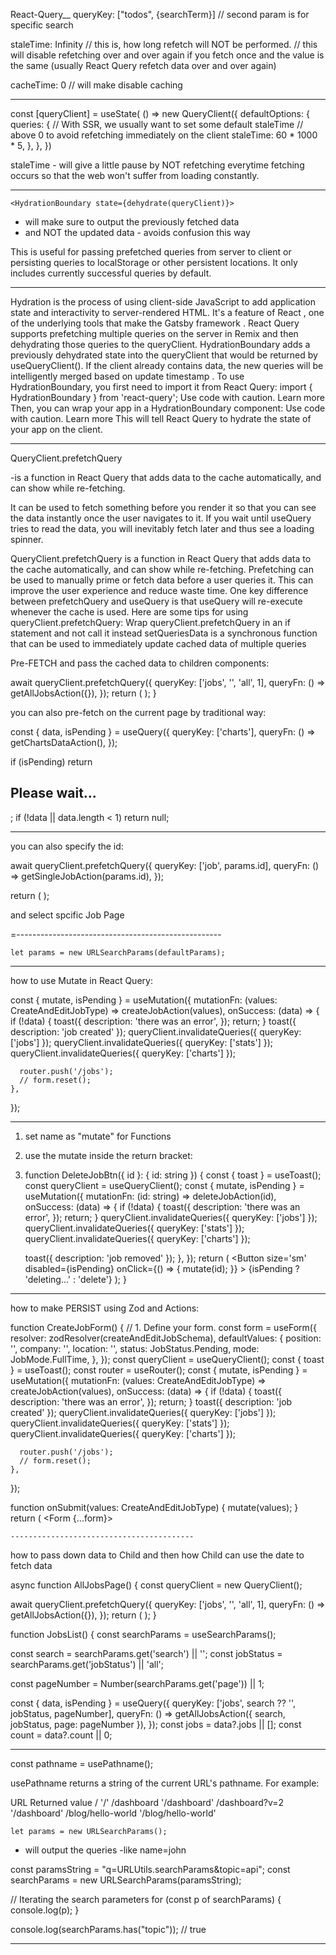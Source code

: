 React-Query__
queryKey: ["todos", {searchTerm}] // second param is for specific search

staleTime: Infinity // this is, how long refetch will NOT be performed. // this will disable refetching over and over again if you fetch once and the value is the same (usually React Query refetch data over and over again)

cacheTime: 0 // will make disable caching

--------------

  const [queryClient] = useState(
    () =>
      new QueryClient({
        defaultOptions: {
          queries: {
            // With SSR, we usually want to set some default staleTime
            // above 0 to avoid refetching immediately on the client
            staleTime: 60 * 1000 * 5,
          },
        },
      })

staleTime - will give a little pause by NOT refetching everytime fetching occurs so that the web won't suffer from loading constantly. 

-----------------------------

    <HydrationBoundary state={dehydrate(queryClient)}>
- will make sure to output the previously fetched data
- and NOT the updated data - avoids confusion this way 


This is useful for passing prefetched queries from server to client or persisting queries to localStorage or other persistent locations. It only includes currently successful queries by default.

--------------------------------------

Hydration
 is the process of using client-side
 JavaScript to add application state and interactivity
 to server-rendered HTML. It's a feature of React
, one of the underlying tools that make the Gatsby
 framework
.
React Query supports prefetching
 multiple queries on the server in Remix and then dehydrating those queries to the queryClient. HydrationBoundary adds a previously dehydrated state into the queryClient that would be returned by useQueryClient(). If the client already contains data, the new queries will be intelligently merged based on update timestamp
.
To use HydrationBoundary, you first need to import it from React Query:
import { HydrationBoundary } from 'react-query';
Use code with caution.
Learn more
Then, you can wrap your app in a HydrationBoundary component:
<HydrationBoundary>
  <YourApp />
</HydrationBoundary>
Use code with caution.
Learn more
This will tell React Query to hydrate
 the state of your app on the client.

 ----------------------------------------------

 QueryClient.prefetchQuery 
 
 -is a function in React Query that adds data to the cache automatically, and can show while re-fetching.

  It can be used to fetch something before you render it so that you can see the data instantly once the user navigates to it. If you wait until useQuery tries to read the data, you will inevitably fetch later and thus see a loading spinner.

QueryClient.prefetchQuery is a function in React Query that adds data to the cache automatically, and can show while re-fetching. Prefetching can be used to manually prime or fetch data before a user queries it. This can improve the user experience and reduce waste time. 
One key difference between prefetchQuery and useQuery is that useQuery will re-execute whenever the cache is used. 
Here are some tips for using queryClient.prefetchQuery: 
Wrap queryClient.prefetchQuery in an if statement and not call it instead
setQueriesData is a synchronous function that can be used to immediately update cached data of multiple queries


Pre-FETCH and pass the cached data to children components:

  await queryClient.prefetchQuery({
    queryKey: ['jobs', '', 'all', 1],
    queryFn: () => getAllJobsAction({}),
  });
  return (
    <HydrationBoundary state={dehydrate(queryClient)}>
      <SearchForm />
      <JobsList />
    </HydrationBoundary>
  );
}

you can also pre-fetch on the current page by traditional way:

  const { data, isPending } = useQuery({
    queryKey: ['charts'],
    queryFn: () => getChartsDataAction(),
  });

  
  if (isPending) return <h2 className='text-xl font-medium'>Please wait...</h2>;
  if (!data || data.length < 1) return null;





  


---------------------------------------

you can also specify the id:

  await queryClient.prefetchQuery({
    queryKey: ['job', params.id],
    queryFn: () => getSingleJobAction(params.id),
  });

  return (
    <HydrationBoundary state={dehydrate(queryClient)}>
      <EditJobForm jobId={params.id} />
    </HydrationBoundary>
  );

and select spcific Job Page 

=---------------------------------------------------

    let params = new URLSearchParams(defaultParams);



  

----------------------------------

how to use Mutate in React Query:

  const { mutate, isPending } = useMutation({
    mutationFn: (values: CreateAndEditJobType) => createJobAction(values),
    onSuccess: (data) => {
      if (!data) {
        toast({
          description: 'there was an error',
        });
        return;
      }
      toast({ description: 'job created' });
      queryClient.invalidateQueries({ queryKey: ['jobs'] });
      queryClient.invalidateQueries({ queryKey: ['stats'] });
      queryClient.invalidateQueries({ queryKey: ['charts'] });

      router.push('/jobs');
      // form.reset();
    },
  });


  -----------------------------------------------


  1. set name as "mutate" for Functions
  2. use the mutate inside the return bracket:

  3. function DeleteJobBtn({ id }: { id: string }) {
  const { toast } = useToast();
  const queryClient = useQueryClient();
  const { mutate, isPending } = useMutation({
    mutationFn: (id: string) => deleteJobAction(id),
    onSuccess: (data) => {
      if (!data) {
        toast({
          description: 'there was an error',
        });
        return;
      }
      queryClient.invalidateQueries({ queryKey: ['jobs'] });
      queryClient.invalidateQueries({ queryKey: ['stats'] });
      queryClient.invalidateQueries({ queryKey: ['charts'] });

      toast({ description: 'job removed' });
    },
  });
  return (
    <Button
      size='sm'
      disabled={isPending}
      onClick={() => {
        mutate(id);
      }}
    >
      {isPending ? 'deleting...' : 'delete'}
    </Button>
  );
}

----------------------------------------------

how to make PERSIST using Zod and Actions:

function CreateJobForm() {
  // 1. Define your form.
  const form = useForm<CreateAndEditJobType>({
    resolver: zodResolver(createAndEditJobSchema),
    defaultValues: {
      position: '',
      company: '',
      location: '',
      status: JobStatus.Pending,
      mode: JobMode.FullTime,
    },
  });
  const queryClient = useQueryClient();
  const { toast } = useToast();
  const router = useRouter();
  const { mutate, isPending } = useMutation({
    mutationFn: (values: CreateAndEditJobType) => createJobAction(values),
    onSuccess: (data) => {
      if (!data) {
        toast({
          description: 'there was an error',
        });
        return;
      }
      toast({ description: 'job created' });
      queryClient.invalidateQueries({ queryKey: ['jobs'] });
      queryClient.invalidateQueries({ queryKey: ['stats'] });
      queryClient.invalidateQueries({ queryKey: ['charts'] });

      router.push('/jobs');
      // form.reset();
    },
  });

  function onSubmit(values: CreateAndEditJobType) {
    mutate(values);
  }
  return (
    <Form {...form}>


    -----------------------------------------

how to pass down data to Child 
and then how Child can use the date to fetch data 

<PARENT>
async function AllJobsPage() {
  const queryClient = new QueryClient();

  await queryClient.prefetchQuery({
    queryKey: ['jobs', '', 'all', 1],
    queryFn: () => getAllJobsAction({}),
  });
  return (
    <HydrationBoundary state={dehydrate(queryClient)}>
      <SearchForm />
      <JobsList />
    </HydrationBoundary>
  );
}
</PARENT> 

<CHILD>
function JobsList() {
  const searchParams = useSearchParams();

  const search = searchParams.get('search') || '';
  const jobStatus = searchParams.get('jobStatus') || 'all';

  const pageNumber = Number(searchParams.get('page')) || 1;

  const { data, isPending } = useQuery({
    queryKey: ['jobs', search ?? '', jobStatus, pageNumber],
    queryFn: () => getAllJobsAction({ search, jobStatus, page: pageNumber }),
  });
  const jobs = data?.jobs || [];
  const count = data?.count || 0;
  </CHILD> 



-----------------------------------





 const pathname = usePathname();

usePathname returns a string of the current URL's pathname. For example:

URL	Returned value
/	'/'
/dashboard	'/dashboard'
/dashboard?v=2	'/dashboard'
/blog/hello-world	'/blog/hello-world'



    let params = new URLSearchParams();

- will output the queries
-like name=john 

const paramsString = "q=URLUtils.searchParams&topic=api";
const searchParams = new URLSearchParams(paramsString);

// Iterating the search parameters
for (const p of searchParams) {
  console.log(p);
}

console.log(searchParams.has("topic")); // true

------------------------------------------------
  


    


 
      







